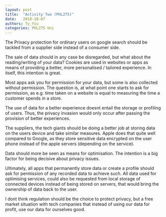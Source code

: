 ```yaml
---
layout: post
title:  "Activity Two (PHL275)"
date:   2018-10-07
authors: Ty_Yiu
categories: PHL275 Uni 
---
```

The Privacy protection for ordinary users on google search should be tackled from a supplier side instead of a consumer side. 

The sale of data should in any case be disregarded, but what about the reading/writing of your data?
Cookies are used in websites or apps as means of providing a better, more personalised / tailored experience. 
In itself, this intention is great.

Most apps ask you for permission for your data, but some is also collected without permission.
The question is, at what point one starts to ask for permission, as e.g. time taken on a website is equal to measuring the time a customer spends in a store. 

The use of data for a better experience doesnt entail the storage or profiling of users.
Thus, the privacy invasion would only occur after passing the provision of better experiences. 

The suppliers, the tech giants should be doing a better job at storing data on the users device and take similar measures. 
Apple does that quite well compared to Google, as they store sensitive data encrypted on the user phone instead of the apple servers (depending on the service).

Data should more be seen as means for optimisation. The intention is a big factor for being decisive about privacy issues.

Ultimately, all apps that permanently store data or create a profile should ask for permission of any recorded data to achieve such. All data used for optimising services, could also be requested from local storage of connected devices instead of being stored on servers, that would bring the ownership of data back to the user.  

I dont think regulation should be the choice to protect privacy, but a free market situation with tech companies that instead of using our data for profit, use our data for ourselves good.

